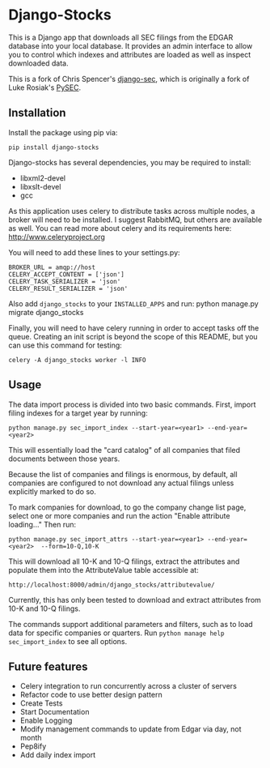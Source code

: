 Django-Stocks
==========

This is a Django app that downloads all SEC filings from the EDGAR database
into your local database. It provides an admin interface to allow you to
control which indexes and attributes are loaded as well as inspect downloaded
data.

This is a fork of Chris Spencer's [django-sec](https://github.com/chrisspen/django-sec),
which is originally a fork of Luke Rosiak's [PySEC](https://github.com/lukerosiak/pysec).

Installation
------------

Install the package using pip via:

    pip install django-stocks

Django-stocks has several dependencies, you may be required to install:

* libxml2-devel
* libxslt-devel
* gcc


As this application uses celery to distribute tasks across multiple nodes, a broker will 
need to be installed.  I suggest RabbitMQ, but others are available as well. You can read 
more about celery and its requirements here:
http://www.celeryproject.org

You will need to add these lines to your settings.py:

    BROKER_URL = amqp://host
    CELERY_ACCEPT_CONTENT = ['json']
    CELERY_TASK_SERIALIZER = 'json'
    CELERY_RESULT_SERIALIZER = 'json'

Also add `django_stocks` to your `INSTALLED_APPS` and run:
    python manage.py migrate django_stocks

Finally, you will need to have celery running in order to accept tasks off the queue.
Creating an init script is beyond the scope of this README, but you can use this command 
for testing:

    celery -A django_stocks worker -l INFO

Usage
-----

The data import process is divided into two basic commands.
First, import filing indexes for a target year by running:

    python manage.py sec_import_index --start-year=<year1> --end-year=<year2>
    
This will essentially load the "card catalog" of all companies that filed
documents between those years.

Because the list of companies and filings is enormous, by default, all
companies are configured to not download any actual filings
unless explicitly marked to do so.

To mark companies for download, to go the
company change list page, select one or more companies and run the action
"Enable attribute loading..." Then run:

    python manage.py sec_import_attrs --start-year=<year1> --end-year=<year2>  --form=10-Q,10-K
    
This will download all 10-K and 10-Q filings, extract the attributes and populate
them into the AttributeValue table accessible at:

    http://localhost:8000/admin/django_stocks/attributevalue/

Currently, this has only been tested to download and extract attributes from
10-K and 10-Q filings.

The commands support additional parameters and filters, such as to load data
for specific companies or quarters. Run `python manage help sec_import_index`
to see all options.

Future features
---------------

* Celery integration to run concurrently across a cluster of servers
* Refactor code to use better design pattern
* Create Tests
* Start Documentation
* Enable Logging
* Modify management commands to update from Edgar via day, not month
* Pep8ify
* Add daily index import
